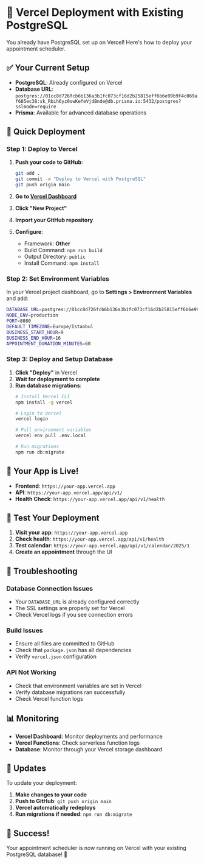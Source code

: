 # 🚀 Vercel Deployment with Existing PostgreSQL

You already have PostgreSQL set up on Vercel! Here's how to deploy your appointment scheduler.

## ✅ Your Current Setup

- **PostgreSQL**: Already configured on Vercel
- **Database URL**: `postgres://01cc8d726fcb6b136a3b1fc073cf16d2b25815eff6b6e99b9f4c069af685ec38:sk_Rbih6yz0swKefeVjdBnde@db.prisma.io:5432/postgres?sslmode=require`
- **Prisma**: Available for advanced database operations

## 🚀 Quick Deployment

### Step 1: Deploy to Vercel

1. **Push your code to GitHub**:
   ```bash
   git add .
   git commit -m "Deploy to Vercel with PostgreSQL"
   git push origin main
   ```

2. **Go to [Vercel Dashboard](https://vercel.com/dashboard)**
3. **Click "New Project"**
4. **Import your GitHub repository**
5. **Configure**:
   - Framework: **Other**
   - Build Command: `npm run build`
   - Output Directory: `public`
   - Install Command: `npm install`

### Step 2: Set Environment Variables

In your Vercel project dashboard, go to **Settings > Environment Variables** and add:

```bash
DATABASE_URL=postgres://01cc8d726fcb6b136a3b1fc073cf16d2b25815eff6b6e99b9f4c069af685ec38:sk_Rbih6yz0swKefeVjdBnde@db.prisma.io:5432/postgres?sslmode=require
NODE_ENV=production
PORT=8080
DEFAULT_TIMEZONE=Europe/Istanbul
BUSINESS_START_HOUR=9
BUSINESS_END_HOUR=16
APPOINTMENT_DURATION_MINUTES=60
```

### Step 3: Deploy and Setup Database

1. **Click "Deploy"** in Vercel
2. **Wait for deployment to complete**
3. **Run database migrations**:
   ```bash
   # Install Vercel CLI
   npm install -g vercel
   
   # Login to Vercel
   vercel login
   
   # Pull environment variables
   vercel env pull .env.local
   
   # Run migrations
   npm run db:migrate
   ```

## 🎉 Your App is Live!

- **Frontend**: `https://your-app.vercel.app`
- **API**: `https://your-app.vercel.app/api/v1/`
- **Health Check**: `https://your-app.vercel.app/api/v1/health`

## 🧪 Test Your Deployment

1. **Visit your app**: `https://your-app.vercel.app`
2. **Check health**: `https://your-app.vercel.app/api/v1/health`
3. **Test calendar**: `https://your-app.vercel.app/api/v1/calendar/2025/1`
4. **Create an appointment** through the UI

## 🔧 Troubleshooting

### Database Connection Issues
- Your `DATABASE_URL` is already configured correctly
- The SSL settings are properly set for Vercel
- Check Vercel logs if you see connection errors

### Build Issues
- Ensure all files are committed to GitHub
- Check that `package.json` has all dependencies
- Verify `vercel.json` configuration

### API Not Working
- Check that environment variables are set in Vercel
- Verify database migrations ran successfully
- Check Vercel function logs

## 📊 Monitoring

- **Vercel Dashboard**: Monitor deployments and performance
- **Vercel Functions**: Check serverless function logs
- **Database**: Monitor through your Vercel storage dashboard

## 🔄 Updates

To update your deployment:

1. **Make changes to your code**
2. **Push to GitHub**: `git push origin main`
3. **Vercel automatically redeploys**
4. **Run migrations if needed**: `npm run db:migrate`

## 🎯 Success!

Your appointment scheduler is now running on Vercel with your existing PostgreSQL database! 🎉
